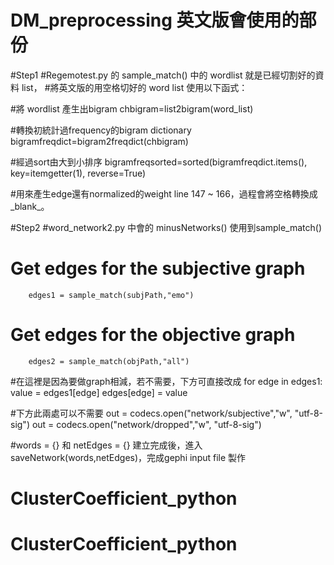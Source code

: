 # DM_preprocessing 英文版會使用的部份

#Step1
#Regemotest.py 的 sample_match() 中的 wordlist 就是已經切割好的資料 list，
#將英文版的用空格切好的 word list 使用以下函式：
 
#將 wordlist 產生出bigram
chbigram=list2bigram(word_list)

#轉換初統計過frequency的bigram dictionary
bigramfreqdict=bigram2freqdict(chbigram)

#經過sort由大到小排序
bigramfreqsorted=sorted(bigramfreqdict.items(), key=itemgetter(1), reverse=True)

#用來產生edge還有normalized的weight
line 147 ~ 166，過程會將空格轉換成_blank_。 


#Step2
#word_network2.py 中會的 minusNetworks() 使用到sample_match()

# Get edges for the subjective graph
    	edges1 = sample_match(subjPath,"emo")

# Get edges for the objective graph
        edges2 = sample_match(objPath,"all")

#在這裡是因為要做graph相減，若不需要，下方可直接改成
	for edge in edges1:
		value = edges1[edge]
		edges[edge] = value

#下方此兩處可以不需要
	out = codecs.open("network/subjective","w", "utf-8-sig")
	out = codecs.open("network/dropped","w", "utf-8-sig")

#words = {} 和 netEdges = {} 建立完成後，進入 saveNetwork(words,netEdges)，完成gephi input file 製作

# ClusterCoefficient_python
# ClusterCoefficient_python
